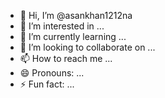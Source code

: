 - 👋 Hi, I’m @asankhan1212na
- 👀 I’m interested in ...
- 🌱 I’m currently learning ...
- 💞️ I’m looking to collaborate on ...
- 📫 How to reach me ...
- 😄 Pronouns: ...
- ⚡ Fun fact: ...

<!---
asankhan1212na/asankhan1212na is a ✨ special ✨ repository because its `README.md` (this file) appears on your GitHub profile.
You can click the Preview link to take a look at your changes.
--->

